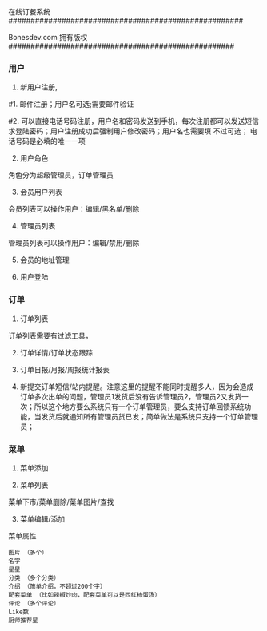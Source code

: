 在线订餐系统
#####################################################

Bonesdev.com 拥有版权
###################################################



### 用户

1. 新用户注册, 

  #1. 邮件注册；用户名可选;需要邮件验证

  #2. 可以直接电话号码注册，用户名和密码发送到手机，每次注册都可以发送短信求登陆密码；用户注册成功后强制用户修改密码；用户名也需要填 不过可选； 电话号码是必填的唯一一项
  
  
2. 用户角色

  角色分为超级管理员，订单管理员
  
  
3. 会员用户列表

  会员列表可以操作用户：编辑/黑名单/删除

4. 管理员列表

  管理员列表可以操作用户：编辑/禁用/删除
  
5. 会员的地址管理
  

5. 用户登陆


### 订单

1. 订单列表

  订单列表需要有过滤工具，

2. 订单详情/订单状态跟踪

3. 订单日报/月报/周报统计报表

4. 新提交订单短信/站内提醒。注意这里的提醒不能同时提醒多人，因为会造成订单多次出单的问题，管理员1发货后没有告诉管理员2，管理员2又发货一次；所以这个地方要么系统只有一个订单管理员，要么支持订单回馈系统功能，当发货后就通知所有管理员货已发；简单做法是系统只支持一个订单管理员；


### 菜单

1. 菜单添加

2. 菜单列表

  菜单下市/菜单删除/菜单图片/查找
  
3. 菜单编辑/添加

菜单属性
```
图片 （多个）
名字
星星
分类 （多个分类）
介绍 （简单介绍，不超过200个字）
配套菜单 （比如辣椒炒肉，配套菜单可以是西红柿蛋汤）
评论 （多个评论）
Like数
厨师推荐星

```


### 


